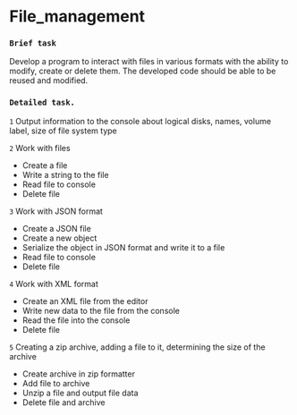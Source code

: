 # File_management
### `Brief task`

Develop a program to interact with files in various formats with the ability to modify, create or delete them. The developed code should be able to be reused and modified.

### `Detailed task.`
`1` Output information to the console about logical disks, names, volume label, size of file system type

`2` Work with files
- Create a file
- Write a string to the file 
- Read file to console
- Delete file

`3` Work with JSON format
- Create a JSON file
- Create a new object
- Serialize the object in JSON format and write it to a file
- Read file to console
- Delete file

`4` Work with XML format
- Create an XML file from the editor
- Write new data to the file from the console
- Read the file into the console
- Delete file

`5` Creating a zip archive, adding a file to it, determining the size of the archive 
- Create archive in zip formatter
- Add file to archive
- Unzip a file and output file data
- Delete file and archive
